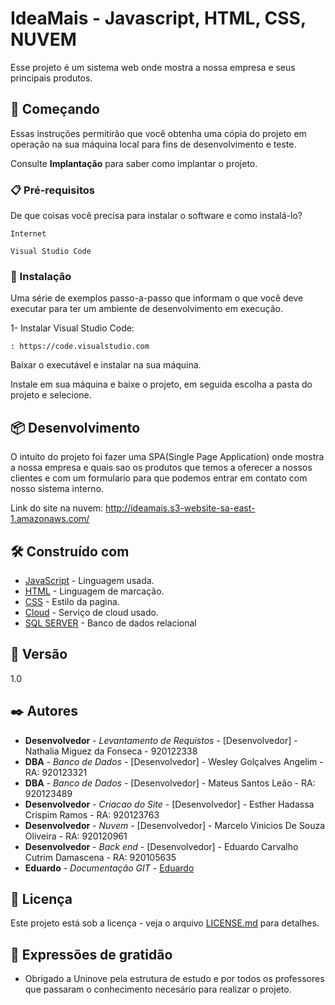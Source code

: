 # IdeaMais - Javascript, HTML, CSS, NUVEM

Esse projeto é um sistema web onde mostra a nossa empresa e seus principais produtos.

## 🚀 Começando

Essas instruções permitirão que você obtenha uma cópia do projeto em operação na sua máquina local para fins de desenvolvimento e teste.

Consulte **Implantação** para saber como implantar o projeto.

### 📋 Pré-requisitos

De que coisas você precisa para instalar o software e como instalá-lo?

```
Internet
```
```
Visual Studio Code
```

### 🔧 Instalação

Uma série de exemplos passo-a-passo que informam o que você deve executar para ter um ambiente de desenvolvimento em execução.

1- Instalar Visual Studio Code:

```
: https://code.visualstudio.com
```

  Baixar o executável e instalar na sua máquina. 

  Instale em sua máquina e baixe o projeto, em seguida escolha a pasta do projeto e selecione.

## 📦 Desenvolvimento

O intuito do projeto foi fazer uma SPA(Single Page Application) onde mostra a nossa empresa e quais sao os 
produtos que temos a oferecer a nossos clientes e com um formulario para que podemos entrar em contato com nosso sistema interno.

Link do site na nuvem: http://ideamais.s3-website-sa-east-1.amazonaws.com/

## 🛠️ Construído com

* [JavaScript](https://developer.mozilla.org/en-US/docs/Web/JavaScript) - Linguagem usada.
* [HTML](https://developer.mozilla.org/en-US/docs/Web/HTML) - Linguagem de marcação.
* [CSS](https://www.w3schools.com/html/) - Estilo da pagina.
* [Cloud](https://www.netlify.com) - Serviço de cloud usado.
* [SQL SERVER](https://www.microsoft.com/en-us/sql-server/sql-server-downloads) - Banco de dados relacional


## 📌 Versão

1.0

## ✒️ Autores

* **Desenvolvedor** - *Levantamento de Requistos* - [Desenvolvedor] - Nathalia Miguez da Fonseca - 920122338
* **DBA** - *Banco de Dados* - [Desenvolvedor] - Wesley Golçalves Angelim - RA: 920123321
* **DBA** - *Banco de Dados* - [Desenvolvedor] - Mateus Santos Leão - RA: 920123489
* **Desenvolvedor** - *Criacao do Site* - [Desenvolvedor] - Esther Hadassa Crispim Ramos - RA: 920123763
* **Desenvolvedor** - *Nuvem* - [Desenvolvedor] - Marcelo Vinicios De Souza Oliveira - RA: 920120961
* **Desenvolvedor** - *Back end* - [Desenvolvedor] - Eduardo Carvalho Cutrim Damascena - RA: 920105635
* **Eduardo** - *Documentação GIT* - [Eduardo](https://github.com/eduardo-carvalho-estudante)


## 📄 Licença

Este projeto está sob a licença - veja o arquivo [LICENSE.md](https://github.com/usuario/projeto/licenca) para detalhes.

## 🎁 Expressões de gratidão

* Obrigado a Uninove pela estrutura de estudo e por todos os professores que passaram o conhecimento necesário para realizar o projeto.
